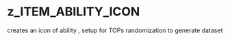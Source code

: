 # z_ITEM_ABILITY_ICON

creates an icon of ability , setup for TOPs randomization to generate dataset


